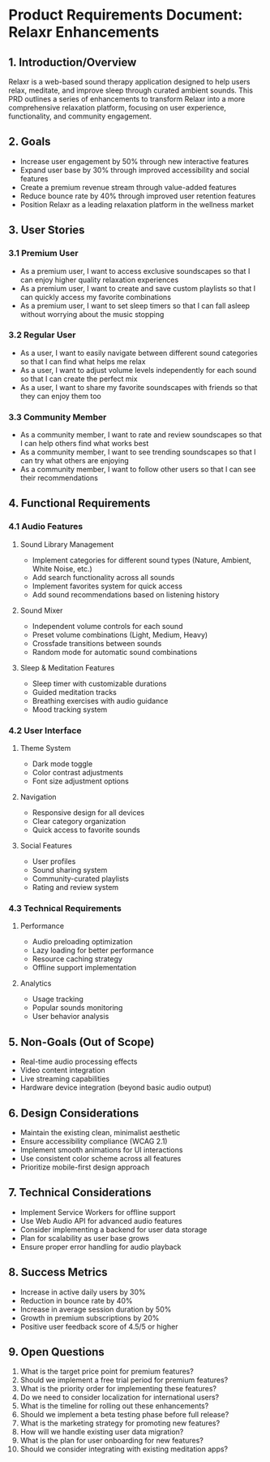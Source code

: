 # Product Requirements Document: Relaxr Enhancements

## 1. Introduction/Overview

Relaxr is a web-based sound therapy application designed to help users relax, meditate, and improve sleep through curated ambient sounds. This PRD outlines a series of enhancements to transform Relaxr into a more comprehensive relaxation platform, focusing on user experience, functionality, and community engagement.

## 2. Goals

- Increase user engagement by 50% through new interactive features
- Expand user base by 30% through improved accessibility and social features
- Create a premium revenue stream through value-added features
- Reduce bounce rate by 40% through improved user retention features
- Position Relaxr as a leading relaxation platform in the wellness market

## 3. User Stories

### 3.1 Premium User
- As a premium user, I want to access exclusive soundscapes so that I can enjoy higher quality relaxation experiences
- As a premium user, I want to create and save custom playlists so that I can quickly access my favorite combinations
- As a premium user, I want to set sleep timers so that I can fall asleep without worrying about the music stopping

### 3.2 Regular User
- As a user, I want to easily navigate between different sound categories so that I can find what helps me relax
- As a user, I want to adjust volume levels independently for each sound so that I can create the perfect mix
- As a user, I want to share my favorite soundscapes with friends so that they can enjoy them too

### 3.3 Community Member
- As a community member, I want to rate and review soundscapes so that I can help others find what works best
- As a community member, I want to see trending soundscapes so that I can try what others are enjoying
- As a community member, I want to follow other users so that I can see their recommendations

## 4. Functional Requirements

### 4.1 Audio Features
1. Sound Library Management
   - Implement categories for different sound types (Nature, Ambient, White Noise, etc.)
   - Add search functionality across all sounds
   - Implement favorites system for quick access
   - Add sound recommendations based on listening history

2. Sound Mixer
   - Independent volume controls for each sound
   - Preset volume combinations (Light, Medium, Heavy)
   - Crossfade transitions between sounds
   - Random mode for automatic sound combinations

3. Sleep & Meditation Features
   - Sleep timer with customizable durations
   - Guided meditation tracks
   - Breathing exercises with audio guidance
   - Mood tracking system

### 4.2 User Interface
1. Theme System
   - Dark mode toggle
   - Color contrast adjustments
   - Font size adjustment options

2. Navigation
   - Responsive design for all devices
   - Clear category organization
   - Quick access to favorite sounds

3. Social Features
   - User profiles
   - Sound sharing system
   - Community-curated playlists
   - Rating and review system

### 4.3 Technical Requirements
1. Performance
   - Audio preloading optimization
   - Lazy loading for better performance
   - Resource caching strategy
   - Offline support implementation

2. Analytics
   - Usage tracking
   - Popular sounds monitoring
   - User behavior analysis

## 5. Non-Goals (Out of Scope)

- Real-time audio processing effects
- Video content integration
- Live streaming capabilities
- Hardware device integration (beyond basic audio output)

## 6. Design Considerations

- Maintain the existing clean, minimalist aesthetic
- Ensure accessibility compliance (WCAG 2.1)
- Implement smooth animations for UI interactions
- Use consistent color scheme across all features
- Prioritize mobile-first design approach

## 7. Technical Considerations

- Implement Service Workers for offline support
- Use Web Audio API for advanced audio features
- Consider implementing a backend for user data storage
- Plan for scalability as user base grows
- Ensure proper error handling for audio playback

## 8. Success Metrics

- Increase in active daily users by 30%
- Reduction in bounce rate by 40%
- Increase in average session duration by 50%
- Growth in premium subscriptions by 20%
- Positive user feedback score of 4.5/5 or higher

## 9. Open Questions

1. What is the target price point for premium features?
2. Should we implement a free trial period for premium features?
3. What is the priority order for implementing these features?
4. Do we need to consider localization for international users?
5. What is the timeline for rolling out these enhancements?
6. Should we implement a beta testing phase before full release?
7. What is the marketing strategy for promoting new features?
8. How will we handle existing user data migration?
9. What is the plan for user onboarding for new features?
10. Should we consider integrating with existing meditation apps?
